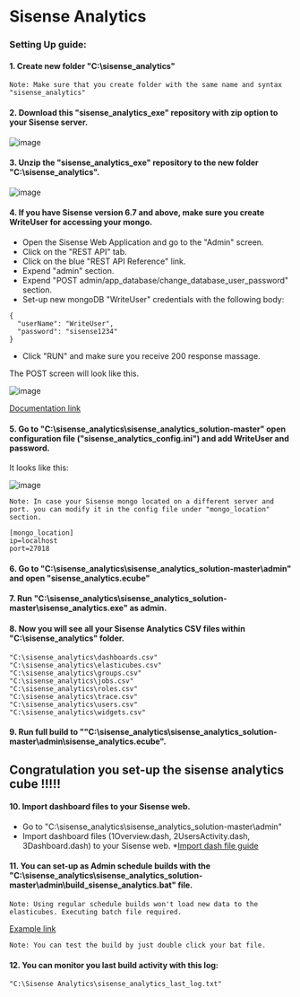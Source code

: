 # Sisense Analytics


### Setting Up guide:

#### 1. Create new folder "C:\sisense_analytics"
```
Note: Make sure that you create folder with the same name and syntax "sisense_analytics"
```

#### 2. Download this "sisense_analytics_exe" repository with zip option to your Sisense server.

![image](https://user-images.githubusercontent.com/7319365/32697769-bd4213dc-c7a0-11e7-8c78-a0a2b24bdddb.png)

#### 3. Unzip the "sisense_analytics_exe" repository to the new folder "C:\sisense_analytics".

![image](https://user-images.githubusercontent.com/7319365/32697719-86d809ce-c79f-11e7-803d-c6dd7bacb259.png)

#### 4. If you have Sisense version 6.7 and above, make sure you create WriteUser for accessing your mongo.

* Open the Sisense Web Application and go to the "Admin" screen.
* Click on the "REST API" tab.
* Click on the blue "REST API Reference" link.
* Expend "admin" section.
* Expend "POST admin/app_database/change_database_user_password" section.
* Set-up new  mongoDB "WriteUser" credentials with the following body:
```
{
  "userName": "WriteUser",
  "password": "sisense1234"
}
```

* Click "RUN" and make sure you receive 200 response massage.

The POST screen will look like this.

![image](https://user-images.githubusercontent.com/7319365/34046233-0829819a-e1b5-11e7-8b06-9500bfbd94e5.png)

[Documentation link](https://documentation.sisense.com/accessing-sisense-application-database)


#### 5. Go to "C:\sisense_analytics\sisense_analytics_solution-master" open configuration file ("sisense_analytics_config.ini") and add WriteUser and password.

It looks like this:

![image](https://user-images.githubusercontent.com/7319365/32697741-fc52c752-c79f-11e7-8580-98094a47e9f4.png)

```
Note: In case your Sisense mongo located on a different server and port. you can modify it in the config file under "mongo_location" section.

[mongo_location]
ip=localhost
port=27018

```

#### 6. Go to "C:\sisense_analytics\sisense_analytics_solution-master\admin" and open "sisense_analytics.ecube"

#### 7. Run "C:\sisense_analytics\sisense_analytics_solution-master\sisense_analytics.exe" as admin.

#### 8. Now you will see all your Sisense Analytics CSV files within "C:\sisense_analytics" folder.

```
"C:\sisense_analytics\dashboards.csv"
"C:\sisense_analytics\elasticubes.csv"
"C:\sisense_analytics\groups.csv"
"C:\sisense_analytics\jobs.csv"
"C:\sisense_analytics\roles.csv"
"C:\sisense_analytics\trace.csv"
"C:\sisense_analytics\users.csv"
"C:\sisense_analytics\widgets.csv"
```

#### 9. Run full build to ""C:\sisense_analytics\sisense_analytics_solution-master\admin\sisense_analytics.ecube".

## Congratulation you set-up the sisense analytics cube !!!!!

#### 10. Import dashboard files to your Sisense web. 

* Go to "C:\sisense_analytics\sisense_analytics_solution-master\admin"
* Import dashboard files (1Overview.dash, 2UsersActivity.dash, 3Dashboard.dash) to your Sisense web.
*[Import dash file guide](https://documentation.sisense.com/exporting-importing-dashboards)


#### 11. You can set-up as Admin schedule builds with the "C:\sisense_analytics\sisense_analytics_solution-master\admin\build_sisense_analytics.bat" file.

```
Note: Using regular schedule builds won't load new data to the elasticubes. Executing batch file required.
```

[Example link](https://support.sisense.com/hc/en-us/articles/230646488-Schedule-sequential-ElastiCube-builds-using-windows-task-scheduler)

```
Note: You can test the build by just double click your bat file.
```

#### 12. You can monitor you last build activity with this log:

```
"C:\Sisense Analytics\sisense_analytics_last_log.txt"
```




